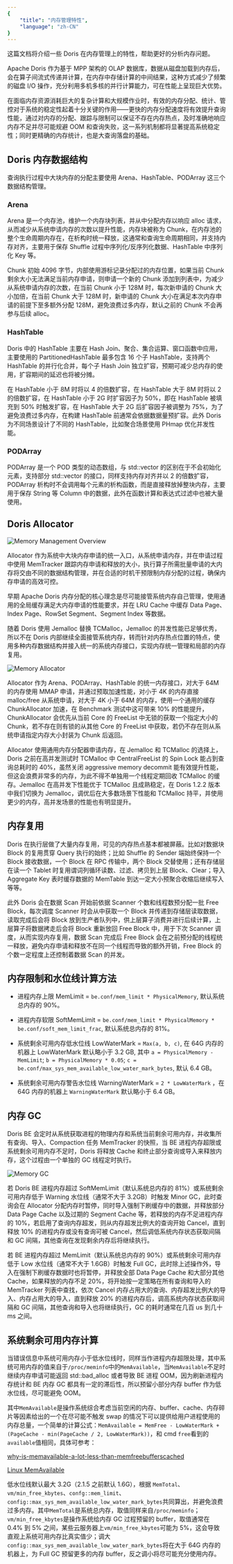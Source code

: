 ```yaml
---
{
    "title": "内存管理特性",
    "language": "zh-CN"
}
---
```


<!--
Licensed to the Apache Software Foundation (ASF) under one
or more contributor license agreements.  See the NOTICE file
distributed with this work for additional information
regarding copyright ownership.  The ASF licenses this file
to you under the Apache License, Version 2.0 (the
"License"); you may not use this file except in compliance
with the License.  You may obtain a copy of the License at

  http://www.apache.org/licenses/LICENSE-2.0

Unless required by applicable law or agreed to in writing,
software distributed under the License is distributed on an
"AS IS" BASIS, WITHOUT WARRANTIES OR CONDITIONS OF ANY
KIND, either express or implied.  See the License for the
specific language governing permissions and limitations
under the License.
-->

这篇文档将介绍一些 Doris 在内存管理上的特性，帮助更好的分析内存问题。

Apache Doris 作为基于 MPP 架构的 OLAP 数据库，数据从磁盘加载到内存后，会在算子间流式传递并计算，在内存中存储计算的中间结果，这种方式减少了频繁的磁盘 I/O 操作，充分利用多机多核的并行计算能力，可在性能上呈现巨大优势。

在面临内存资源消耗巨大的复杂计算和大规模作业时，有效的内存分配、统计、管控对于系统的稳定性起着十分关键的作用——更快的内存分配速度将有效提升查询性能，通过对内存的分配、跟踪与限制可以保证不存在内存热点，及时准确地响应内存不足并尽可能规避 OOM 和查询失败，这一系列机制都将显著提高系统稳定性；同时更精确的内存统计，也是大查询落盘的基础。

## Doris 内存数据结构

查询执行过程中大块内存的分配主要使用 Arena、HashTable、PODArray 这三个数据结构管理。

### Arena

Arena 是一个内存池，维护一个内存块列表，并从中分配内存以响应 alloc 请求，从而减少从系统申请内存的次数以提升性能，内存块被称为 Chunk，在内存池的整个生命周期内存在，在析构时统一释放，这通常和查询生命周期相同，并支持内存对齐，主要用于保存 Shuffle 过程中序列化/反序列化数据、HashTable 中序列化 Key 等。

Chunk 初始 4096 字节，内部使用游标记录分配过的内存位置，如果当前 Chunk 剩余大小无法满足当前内存申请，则申请一个新的 Chunk 添加到列表中，为减少从系统申请内存的次数，在当前 Chunk 小于 128M 时，每次新申请的 Chunk 大小加倍，在当前 Chunk 大于 128M 时，新申请的 Chunk 大小在满足本次内存申请的前提下至多额外分配 128M，避免浪费过多内存，默认之前的 Chunk 不会再参与后续 alloc。

### HashTable

Doris 中的 HashTable 主要在 Hash Join、聚合、集合运算、窗口函数中应用，主要使用的 PartitionedHashTable 最多包含 16 个子 HashTable，支持两个 HashTable 的并行化合并，每个子 Hash Join 独立扩容，预期可减少总内存的使用，扩容期间的延迟也将被分摊。

在 HashTable 小于 8M 时将以 4 的倍数扩容，在 HashTable 大于 8M 时将以 2 的倍数扩容，在 HashTable 小于 2G 时扩容因子为 50%，即在 HashTable 被填充到 50% 时触发扩容，在 HashTable 大于 2G 后扩容因子被调整为 75%，为了避免浪费过多内存，在构建 HashTable 前通常会依据数据量预扩容。此外 Doris 为不同场景设计了不同的 HashTable，比如聚合场景使用 PHmap 优化并发性能。

### PODArray

PODArray 是一个 POD 类型的动态数组，与 std::vector 的区别在于不会初始化元素，支持部分 std::vector 的接口，同样支持内存对齐并以 2 的倍数扩容，PODArray 析构时不会调用每个元素的析构函数，而是直接释放掉整块内存，主要用于保存 String 等 Column 中的数据，此外在函数计算和表达式过滤中也被大量使用。

## Doris Allocator

![Memory Management Overview](/images/memory-management-overview.png)

Allocator 作为系统中大块内存申请的统一入口，从系统申请内存，并在申请过程中使用 MemTracker 跟踪内存申请和释放的大小，执行算子所需批量申请的大内存将交由不同的数据结构管理，并在合适的时机干预限制内存分配的过程，确保内存申请的高效可控。

早期 Apache Doris 内存分配的核心理念是尽可能接管系统内存自己管理，使用通用的全局缓存满足大内存申请的性能要求，并在 LRU Cache 中缓存 Data Page、Index Page、RowSet Segment、Segment Index 等数据。

随着 Doris 使用 Jemalloc 替换 TCMalloc，Jemalloc 的并发性能已足够优秀，所以不在 Doris 内部继续全面接管系统内存，转而针对内存热点位置的特点，使用多种内存数据结构并接入统一的系统内存接口，实现内存统一管理和局部的内存复用。

![Memory Allocator](/images/memory-allocator.png)

Allocator 作为 Arena、PODArray、HashTable 的统一内存接口，对大于 64M 的内存使用 MMAP 申请，并通过预取加速性能，对小于 4K 的内存直接 malloc/free 从系统申请，对大于 4K 小于 64M 的内存，使用一个通用的缓存 ChunkAllocator 加速，在 Benchmark 测试中这可带来 10% 的性能提升，ChunkAllocator 会优先从当前 Core 的 FreeList 中无锁的获取一个指定大小的 Chunk，若不存在则有锁的从其他 Core 的 FreeList 中获取，若仍不存在则从系统申请指定内存大小封装为 Chunk 后返回。

Allocator 使用通用内存分配器申请内存，在 Jemalloc 和 TCMalloc 的选择上，Doris 之前在高并发测试时 TCMalloc 中 CentralFreeList 的 Spin Lock 能占到查询总耗时的 40%，虽然关闭 aggressive memory decommit 能有效提升性能，但这会浪费非常多的内存，为此不得不单独用一个线程定期回收 TCMalloc 的缓存。Jemalloc 在高并发下性能优于 TCMalloc 且成熟稳定，在 Doris 1.2.2 版本中我们切换为 Jemalloc，调优后在大多数场景下性能和 TCMalloc 持平，并使用更少的内存，高并发场景的性能也有明显提升。

## 内存复用

Doris 在执行层做了大量内存复用，可见的内存热点基本都被屏蔽。比如对数据块 Block 的复用贯穿 Query 执行的始终；比如 Shuffle 的 Sender 端始终保持一个 Block 接收数据，一个 Block 在 RPC 传输中，两个 Block 交替使用；还有存储层在读一个 Tablet 时复用谓词列循环读数、过滤、拷贝到上层 Block、Clear；导入 Aggregate Key 表时缓存数据的 MemTable 到达一定大小预聚合收缩后继续写入等等。

此外 Doris 会在数据 Scan 开始前依据 Scanner 个数和线程数预分配一批 Free Block，每次调度 Scanner 时会从中获取一个 Block 并传递到存储层读取数据，读取完成后会将 Block 放到生产者队列中，供上层算子消费并进行后续计算，上层算子将数据拷走后会将 Block 重新放回 Free Block 中，用于下次 Scanner 调度，从而实现内存复用，数据 Scan 完成后 Free Block 会在之前预分配的线程统一释放，避免内存申请和释放不在同一个线程而导致的额外开销，Free Block 的个数一定程度上还控制着数据 Scan 的并发。

## 内存限制和水位线计算方法

- 进程内存上限 MemLimit = `be.conf/mem_limit * PhysicalMemory`, 默认系统总内存的 90%。

- 进程内存软限 SoftMemLimit = `be.conf/mem_limit * PhysicalMemory * be.conf/soft_mem_limit_frac`, 默认系统总内存的 81%。

- 系统剩余可用内存低水位线 LowWaterMark = `Max(a, b, c)`, 在 64G 内存的机器上 LowWaterMark 默认略小于 3.2 GB, 其中 `a = PhysicalMemory - MemLimit`; `b = PhysicalMemory * 0.05`; `c = be.conf/max_sys_mem_available_low_water_mark_bytes`, 默认 6.4 GB。

- 系统剩余可用内存警告水位线 WarningWaterMark = `2 * LowWaterMark` ，在 64G 内存的机器上 `WarningWaterMark` 默认略小于 6.4 GB。

## 内存 GC

Doris BE 会定时从系统获取进程的物理内存和系统当前剩余可用内存，并收集所有查询、导入、Compaction 任务 MemTracker 的快照，当 BE 进程内存超限或系统剩余可用内存不足时，Doris 将释放 Cache 和终止部分查询或导入来释放内存，这个过程由一个单独的 GC 线程定时执行。

![Memory GC](/images/memory-gc.png)


若 Doris BE 进程内存超过 SoftMemLimit（默认系统总内存的 81%）或系统剩余可用内存低于 Warning 水位线（通常不大于 3.2GB）时触发 Minor GC，此时查询会在 Allocator 分配内存时暂停，同时导入强制下刷缓存中的数据，并释放部分 Data Page Cache 以及过期的 Segment Cache 等，若释放的内存不足进程内存的 10%，若启用了查询内存超发，则从内存超发比例大的查询开始 Cancel，直到释放 10% 的进程内存或没有查询可被 Cancel，然后调低系统内存状态获取间隔和 GC 间隔，其他查询在发现剩余内存后将继续执行。

若 BE 进程内存超过 MemLimit（默认系统总内存的 90%）或系统剩余可用内存低于 Low 水位线（通常不大于 1.6GB）时触发 Full GC，此时除上述操作外，导入在强制下刷缓存数据时也将暂停，并释放全部 Data Page Cache 和大部分其他 Cache，如果释放的内存不足 20%，将开始按一定策略在所有查询和导入的 MemTracker 列表中查找，依次 Cancel 内存占用大的查询、内存超发比例大的导入、内存占用大的导入，直到释放 20% 的进程内存后，调高系统内存状态获取间隔和 GC 间隔，其他查询和导入也将继续执行，GC 的耗时通常在几百 us 到几十 ms 之间。

## 系统剩余可用内存计算

当错误信息中系统可用内存小于低水位线时，同样当作进程内存超限处理，其中系统可用内存的值来自于`/proc/meminfo`中的`MemAvailable`，当`MemAvailable`不足时继续内存申请可能返回 std::bad_alloc 或者导致 BE 进程 OOM，因为刷新进程内存统计和 BE 内存 GC 都具有一定的滞后性，所以预留小部分内存 buffer 作为低水位线，尽可能避免 OOM。

其中`MemAvailable`是操作系统综合考虑当前空闲的内存、buffer、cache、内存碎片等因素给出的一个在尽可能不触发 swap 的情况下可以提供给用户进程使用的内存总量，一个简单的计算公式：`MemAvailable = MemFree - LowWaterMark + (PageCache - min(PageCache / 2, LowWaterMark))`，和 cmd `free`看到的`available`值相同，具体可参考：

[why-is-memavailable-a-lot-less-than-memfreebufferscached](https://serverfault.com/questions/940196/why-is-memavailable-a-lot-less-than-memfreebufferscached)

[Linux MemAvailable](https://git.kernel.org/pub/scm/linux/kernel/git/torvalds/linux.git/commit/?id=34e431b0ae398fc54ea69ff85ec700722c9da773)

低水位线默认最大 3.2G（2.1.5 之前默认 1.6G），根据 `MemTotal`、`vm/min_free_kbytes`、`confg::mem_limit`、`config::max_sys_mem_available_low_water_mark_bytes`共同算出，并避免浪费过多内存。其中`MemTotal`是系统总内存，取值同样来自`/proc/meminfo`；`vm/min_free_kbytes`是操作系统给内存 GC 过程预留的 buffer，取值通常在 0.4% 到 5% 之间，某些云服务器上`vm/min_free_kbytes`可能为 5%，这会导致直观上系统可用内存比真实值少；调大`config::max_sys_mem_available_low_water_mark_bytes`将在大于 64G 内存的机器上，为 Full GC 预留更多的内存 buffer，反之调小将尽可能充分使用内存。
